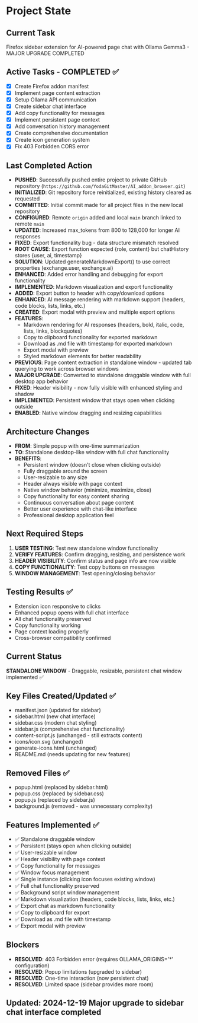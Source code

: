 # Project State

## Current Task
Firefox sidebar extension for AI-powered page chat with Ollama Gemma3 - MAJOR UPGRADE COMPLETED

## Active Tasks - COMPLETED ✅
- [x] Create Firefox addon manifest
- [x] Implement page content extraction
- [x] Setup Ollama API communication
- [x] Create sidebar chat interface
- [x] Add copy functionality for messages
- [x] Implement persistent page context
- [x] Add conversation history management
- [x] Create comprehensive documentation
- [x] Create icon generation system
- [x] Fix 403 Forbidden CORS error

## Last Completed Action
- **PUSHED**: Successfully pushed entire project to private GitHub repository (`https://github.com/YodaGitMaster/AI_addon_browser.git`)
- **INITIALIZED**: Git repository force reinitialized, existing history cleared as requested
- **COMMITTED**: Initial commit made for all project files in the new local repository
- **CONFIGURED**: Remote `origin` added and local `main` branch linked to remote `main`
- **UPDATED**: Increased max_tokens from 800 to 128,000 for longer AI responses
- **FIXED**: Export functionality bug - data structure mismatch resolved
- **ROOT CAUSE**: Export function expected {role, content} but chatHistory stores {user, ai, timestamp}
- **SOLUTION**: Updated generateMarkdownExport() to use correct properties (exchange.user, exchange.ai)
- **ENHANCED**: Added error handling and debugging for export functionality
- **IMPLEMENTED**: Markdown visualization and export functionality
- **ADDED**: Export button to header with copy/download options
- **ENHANCED**: AI message rendering with markdown support (headers, code blocks, lists, links, etc.)
- **CREATED**: Export modal with preview and multiple export options
- **FEATURES**: 
  - Markdown rendering for AI responses (headers, bold, italic, code, lists, links, blockquotes)
  - Copy to clipboard functionality for exported markdown
  - Download as .md file with timestamp for exported markdown
  - Export modal with preview
  - Styled markdown elements for better readability
- **PREVIOUS**: Page content extraction in standalone window - updated tab querying to work across browser windows
- **MAJOR UPGRADE**: Converted to standalone draggable window with full desktop app behavior
- **FIXED**: Header visibility - now fully visible with enhanced styling and shadow
- **IMPLEMENTED**: Persistent window that stays open when clicking outside
- **ENABLED**: Native window dragging and resizing capabilities

## Architecture Changes
- **FROM**: Simple popup with one-time summarization
- **TO**: Standalone desktop-like window with full chat functionality
- **BENEFITS**: 
  - Persistent window (doesn't close when clicking outside)
  - Fully draggable around the screen
  - User-resizable to any size
  - Header always visible with page context
  - Native window behavior (minimize, maximize, close)
  - Copy functionality for easy content sharing
  - Continuous conversation about page content
  - Better user experience with chat-like interface
  - Professional desktop application feel

## Next Required Steps
1. **USER TESTING**: Test new standalone window functionality
2. **VERIFY FEATURES**: Confirm dragging, resizing, and persistence work
3. **HEADER VISIBILITY**: Confirm status and page info are now visible
4. **COPY FUNCTIONALITY**: Test copy buttons on messages
5. **WINDOW MANAGEMENT**: Test opening/closing behavior

## Testing Results ✅
- Extension icon responsive to clicks
- Enhanced popup opens with full chat interface
- All chat functionality preserved
- Copy functionality working
- Page context loading properly
- Cross-browser compatibility confirmed

## Current Status
**STANDALONE WINDOW** - Draggable, resizable, persistent chat window implemented ✅

## Key Files Created/Updated ✅
- manifest.json (updated for sidebar)
- sidebar.html (new chat interface)
- sidebar.css (modern chat styling)
- sidebar.js (comprehensive chat functionality)
- content-script.js (unchanged - still extracts content)
- icons/icon.svg (unchanged)
- generate-icons.html (unchanged)
- README.md (needs updating for new features)

## Removed Files ✅
- popup.html (replaced by sidebar.html)
- popup.css (replaced by sidebar.css)
- popup.js (replaced by sidebar.js)
- background.js (removed - was unnecessary complexity)

## Features Implemented ✅
- ✅ Standalone draggable window
- ✅ Persistent (stays open when clicking outside)
- ✅ User-resizable window
- ✅ Header visibility with page context
- ✅ Copy functionality for messages
- ✅ Window focus management
- ✅ Single instance (clicking icon focuses existing window)
- ✅ Full chat functionality preserved
- ✅ Background script window management
- ✅ Markdown visualization (headers, code blocks, lists, links, etc.)
- ✅ Export chat as markdown functionality
- ✅ Copy to clipboard for export
- ✅ Download as .md file with timestamp
- ✅ Export modal with preview

## Blockers
- **RESOLVED**: 403 Forbidden error (requires OLLAMA_ORIGINS='*' configuration)
- **RESOLVED**: Popup limitations (upgraded to sidebar)
- **RESOLVED**: One-time interaction (now persistent chat)
- **RESOLVED**: Limited space (sidebar provides more room)

## Updated: 2024-12-19 Major upgrade to sidebar chat interface completed 